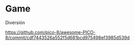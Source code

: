 # Game
Diversión 

https://github.com/pico-8/awesome-PICO-8/commit/cdf7443526a552f5d681bcd975498ef3985d539d